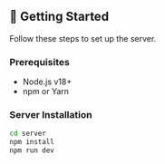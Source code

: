 ## 🚀 Getting Started
Follow these steps to set up the server.

### Prerequisites
- Node.js v18+
- npm or Yarn

### Server Installation
```bash
cd server
npm install
npm run dev
